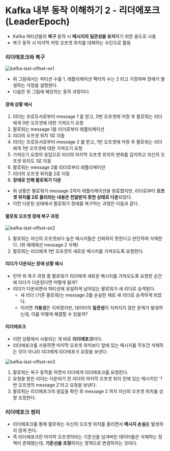 # Kafka 내부 동작 이해하기 2 - 리더에포크 (LeaderEpoch)
* Kafka 파티션들의 **복구** 동작 시 **메시지의 일관성을 유지**하기 위한 용도로 사용
* 복구 동작 시 마지막 커밋 오프셋 위치를 대체하는 수단으로 활용

### 리더에포크와 복구

![kafka-last-offset-ex1](https://github.com/user-attachments/assets/43c2d060-adea-4d4c-ae98-1241968b1f06)

* 위 그림에서는 파티션 수를 1, 레플리케이션 팩터의 수는 2 라고 가정하며 장애가 발생하는 가정을 설명한다.
* 다음은 위 그림에 해당하는 동작 과정이다.

#### 장애 상황 예시
1. 리더는 프로듀서로부터 message 1 을 받고, 0번 오프셋에 저장 후 팔로워는 리더에게 0번 오프셋에 대한 가져오기 요청
2. 팔로워는 message 1을 리더로부터 레플리케이션
3. 리더의 오프셋 위치 1로 이동
4. 리더는 프로듀서로부터 message 2 를 받고, 1번 오프셋에 저장 후 팔로워는 리더에게 1번 오프셋에 대한 가져오기 요청
5. 가져오기 요청의 응답으로 리더의 마지막 오프셋 위치의 변화를 감지하고 자신의 오프셋 위치도 1로 이동
6. 팔로워는 message 2를 리더로부터 레플리케이션
7. 리더의 오프셋 위치를 2로 이동
8. **장애로 인해 팔로워가 다운**

* 위 상황은 팔로워가 message 2까지 레플리케이션을 완료했지만, 리더로부터 **오프셋 위치를 2로 올리라는 내용은 전달받지 못한 상태로 다운**되었다.
* 이런 다운된 상태에서 팔로워가 장애를 복구하는 과정은 다음과 같다.

#### 팔로워 오프셋 장애 복구 과정
![kafka-last-offset-ex2](https://github.com/user-attachments/assets/8ee66ae4-6db4-477a-82a0-32e127953559)

1. 팔로워는 자신의 오프셋보다 높은 메시지들은 신뢰하지 못한다고 판단하여 삭제한다. (위 예제에선 message 2 삭제)
2. 팔로워는 리더에게 1번 오프셋의 새로운 메시지를 가져오도록 요청한다.

#### 리더가 다운되는 장애 상황 예시
* 만약 위 복구 과정 중 팔로워가 리더에게 새로운 메시지를 가져오도록 요청한 순간에 리더가 다운된다면 어떻게 될까?
* 리더가 다운되면서 파티션에 유일하게 남아있는 팔로워가 새 리더로 승격된다.
  * 새 리더 (기존 팔로워)는 message 2를 손실한 채로 새 리더로 승격하게 되었다.
  * 이러면 **가용성**은 지켜졌지만, 데이터의 **일관성**이 지켜지지 않은 문제가 발생하는데, 이를 어떻게 해결할 수 있을까?

#### 리더에포크
* 이런 상황에서 사용되는 게 바로 **리더에포크**이다.
* 리더에포크를 사용하면 마지막 오프셋 위치보다 앞에 있는 메시지를 무조건 삭제하는 것이 아니라 리더에게 리더에포크 요청을 보낸다.

![kafka-last-offset-ex3](https://github.com/user-attachments/assets/66dd7a3b-b525-4f38-891f-0e1f63725fc6)

1. 팔로워는 복구 동작을 하면서 리더에게 리더에포크를 요청한다.
2. 요청을 받은 리더는 다운되기 전 리더의 마지막 오프셋 위치 전에 있는 메시지인 '1번 오프셋의 message 2'라고 요청을 보낸다.
3. 팔로워는 리더에포크의 응답을 확인 후 message 2 까지 자신의 오프셋 위치를 상향 조정한다.

### 리더에포크 정리
* 리더에포크를 통해 팔로워는 자신의 오프셋 위치를 올리면서 **메시지 손실**을 발생하지 않게 한다.
* 즉 리더에포크란 마지막 오프셋이라는 기준선을 넘겨버린 데이터들은 삭제하는 정책이 존재했는데, **기준선을 조정**하자는 정책으로 변경하자는 것이다.

